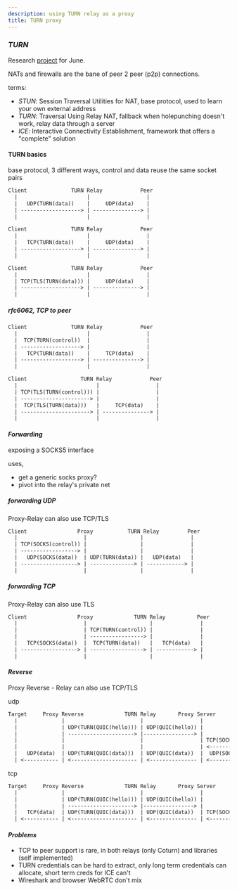```yaml
---
description: using TURN relay as a proxy
title: TURN proxy
---
```


### _TURN_

Research [project](https://github.com/seankhliao/uva-rp2) for June.

NATs and firewalls are the bane of peer 2 peer (p2p) connections.

terms:

- _STUN_: Session Traversal Utilities for NAT, base protocol, used to learn your own external address
- _TURN_: Traversal Using Relay NAT, fallback when holepunching doesn't work, relay data through a server
- _ICE_: Interactive Connectivity Establishment, framework that offers a "complete" solution

#### TURN basics

base protocol, 3 different ways, control and data reuse the same socket pairs

```txt
Client              TURN Relay            Peer
  |                      |                  |
  |   UDP(TURN(data))    |     UDP(data)    |
  | -------------------> | ---------------> |
  |                      |                  |

Client              TURN Relay            Peer
  |                      |                  |
  |   TCP(TURN(data))    |     UDP(data)    |
  | -------------------> | ---------------> |
  |                      |                  |

Client              TURN Relay            Peer
  |                      |                  |
  | TCP(TLS(TURN(data))) |     UDP(data)    |
  | -------------------> | ---------------> |
  |                      |                  |
```

##### rfc6062, TCP to peer

```txt
Client              TURN Relay            Peer
  |                      |                  |
  |  TCP(TURN(control))  |                  |
  | -------------------> |                  |
  |   TCP(TURN(data))    |     TCP(data)    |
  | -------------------> | ---------------> |
  |                      |                  |

Client                 TURN Relay            Peer
  |                         |                  |
  | TCP(TLS(TURN(control))) |                  |
  | ----------------------> |                  |
  |  TCP(TLS(TURN(data)))   |     TCP(data)    |
  | ----------------------> | ---------------> |
  |                         |                  |
```

#### _Forwarding_

exposing a SOCKS5 interface

uses,

- get a generic socks proxy?
- pivot into the relay's private net

##### forwarding UDP

Proxy-Relay can also use TCP/TLS

```txt
Client                Proxy           TURN Relay         Peer
  |                     |                 |               |
  | TCP(SOCKS(control)) |                 |               |
  | ------------------> |                 |               |
  |   UDP(SOCKS(data))  | UDP(TURN(data)) |   UDP(data)   |
  | ------------------> | --------------> | ------------> |
  |                     |                 |               |
```

##### forwarding TCP

Proxy-Relay can also use TLS

```txt
Client                Proxy             TURN Relay          Peer
  |                     |                    |               |
  |                     | TCP(TURN(control)) |               |
  |                     | -----------------> |               |
  |   TCP(SOCKS(data))  |  TCP(TURN(data))   |   TCP(data)   |
  | ------------------> | -----------------> | ------------> |
  |                     |                    |               |
```

#### _Reverse_

Proxy Reverse - Relay can also use TCP/TLS

udp

```txt
Target     Proxy Reverse             TURN Relay       Proxy Server               Client
  |              |                        |                  |                     |
  |              | UDP(TURN(QUIC(hello))) | UDP(QUIC(hello)) |                     |
  |              | ---------------------> |----------------> |                     |
  |              |                        |                  | TCP(SOCKS(control)) |
  |              |                        |                  | <------------------ |
  |   UDP(data)  | UDP(TURN(QUIC(data)))  | UDP(QUIC(data))  |  UDP(SOCKS(data))   |
  | <----------- | <--------------------- | <--------------- | <------------------ |
```

tcp

```txt
Target     Proxy Reverse             TURN Relay       Proxy Server            Client
  |              |                        |                  |                  |
  |              | UDP(TURN(QUIC(hello))) | UDP(QUIC(hello)) |                  |
  |              | ---------------------> |----------------> |                  |
  |   TCP(data)  | UDP(TURN(QUIC(data)))  | UDP(QUIC(data))  | TCP(SOCKS(data)) |
  | <----------- | <--------------------- | <--------------- | <--------------- |
```

#### _Problems_

- TCP to peer support is rare, in both relays (only Coturn) and libraries (self implemented)
- TURN credentials can be hard to extract, only long term credentials can allocate, short term creds for ICE can't
- Wireshark and browser WebRTC don't mix
